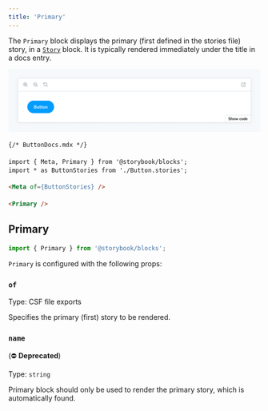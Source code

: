 ```yaml
---
title: 'Primary'
---
```


<YouTubeCallout id="uAA1JvLcl-w" title="Avoid Documentation Nightmares with Storybook's Primary Doc Block" params='start=209' />

The `Primary` block displays the primary (first defined in the stories file) story, in a [`Story`](./doc-block-story.md) block. It is typically rendered immediately under the title in a docs entry.

![Screenshot of Primary block](./doc-block-primary.png)

<!-- prettier-ignore-start -->
```md
{/* ButtonDocs.mdx */}

import { Meta, Primary } from '@storybook/blocks';
import * as ButtonStories from './Button.stories';

<Meta of={ButtonStories} />

<Primary />
```
<!-- prettier-ignore-end -->

## Primary

```js
import { Primary } from '@storybook/blocks';
```

`Primary` is configured with the following props:

### `of`

Type: CSF file exports

Specifies the primary (first) story to be rendered.

### `name`

(⛔️ **Deprecated**)

Type: `string`

Primary block should only be used to render the primary story, which is automatically found.

